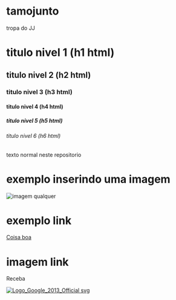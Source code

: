 # tamojunto
tropa do JJ

# titulo nivel 1 (h1 html)
## titulo nivel 2 (h2 html)
### titulo nivel 3 (h3 html)
#### titulo nivel 4 (h4 html)
##### titulo nivel 5 (h5 html)
###### titulo nivel 6 (h6 html)

texto normal
neste repositorio 

# exemplo inserindo uma imagem
![imagem qualquer](https://www.inovem.com.br/wp-content/uploads/2022/04/perfil-alisson-spfv-inovrm.jpg)

# exemplo link
[Coisa boa](https://www.tiktok.com/@spfc.rma/video/7331949067250994438?lang=pt-BR&q=spfc%20&t=1724805897533)

# imagem link
Receba


[![Logo_Google_2013_Official svg](https://www.inovem.com.br/wp-content/uploads/2022/04/perfil-alisson-spfv-inovrm.jpg)](https://www.tiktok.com/@spfc.rma/video/7331949067250994438?lang=pt-BR&q=spfc%20&t=1724805897533)
